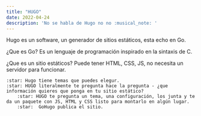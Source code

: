 ```yaml
---
title: "HUGO"
date: 2022-04-24
description: 'No se habla de Hugo no no :musical_note: '
---
```



Hugo es un software, un generador de sitios estáticos, esta echo en Go.

¿Que es Go? 
Es un lenguaje de programación  inspirado en la sintaxis de C.

¿Que es un sitio estáticos? 
Puede tener HTML, CSS,  JS, no necesita un servidor para funcionar.


	:star: Hugo tiene temas que puedes elegur.
  	:star: HUGO literalmente te pregunta hace la pregunta - ¿que información quieres que ponga en tu sitio estático?
    	:star: HUGO te pregunta un tema, una configuración, los junta y te da un paquete con JS, HTML y CSS listo para montarlo en algún lugar.
        :star:  GoHugo publica el sitio.
